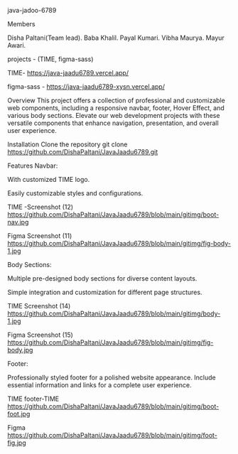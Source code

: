 java-jadoo-6789

Members

Disha Paltani(Team lead).
Baba Khalil.
Payal Kumari.
Vibha Maurya.
Mayur Awari.

projects - (TIME, figma-sass)

TIME- https://java-jaadu6789.vercel.app/

figma-sass - https://java-jaadu6789-xysn.vercel.app/

Overview
This project offers a collection of professional and customizable web components, including a responsive navbar, footer, Hover Effect, and various body sections. Elevate our web development projects with these versatile components that enhance navigation, presentation, and overall user experience.

Installation
Clone the repository
git clone https://github.com/DishaPaltani/JavaJaadu6789.git

Features
Navbar:

With customized TIME logo.

Easily customizable styles and configurations.

TIME -Screenshot (12) https://github.com/DishaPaltani/JavaJaadu6789/blob/main/gitimg/boot-nav.jpg

Figma Screenshot (11) https://github.com/DishaPaltani/JavaJaadu6789/blob/main/gitimg/fig-body-1.jpg

Body Sections:

Multiple pre-designed body sections for diverse content layouts.

Simple integration and customization for different page structures.

TIME Screenshot (14) https://github.com/DishaPaltani/JavaJaadu6789/blob/main/gitimg/body-1.jpg

Figma Screenshot (15) https://github.com/DishaPaltani/JavaJaadu6789/blob/main/gitimg/fig-body.jpg

Footer:

Professionally styled footer for a polished website appearance.
Include essential information and links for a complete user experience.

TIME footer-TIME https://github.com/DishaPaltani/JavaJaadu6789/blob/main/gitimg/boot-foot.jpg

Figma https://github.com/DishaPaltani/JavaJaadu6789/blob/main/gitimg/foot-fig.jpg